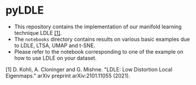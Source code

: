 # pyLDLE

- This repository contains the implementation of our manifold learning technique LDLE [[1]](#1).
- The `notebooks` directory contains results on various basic examples due to LDLE, LTSA, UMAP and t-SNE.
- Please refer to the notebook corresponding to one of the example on how to use LDLE on your dataset.

<a id="1">[1]</a> 
D. Kohli, A. Cloninger and G. Mishne. "LDLE: Low Distortion Local Eigenmaps." arXiv preprint arXiv:2101.11055 (2021).
